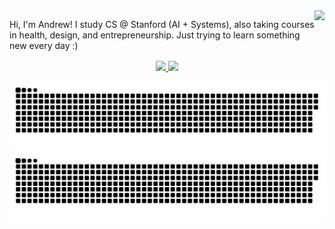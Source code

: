 <!-- <img src="src/banner-github-profile.png"> -->

<img align="right" style="margin-bottom:1rem;" src="https://github-readme-stats.vercel.app/api?username=drewsungg&hide=stars&show_icons=true&card_width=250&theme=city_lights">

<p>Hi, I'm Andrew! I study CS @ Stanford (AI + Systems), also taking courses in health, design, and entrepreneurship. Just trying to learn something new every day :) </p>


<p align="center" style="margin-top:1rem;">
    <a href="https://instagram.com/drewsungg" target="_blank" rel="noopener">
        <img src="https://img.shields.io/badge/Instagram-E4405F?style=for-the-badge&logo=instagram&logoColor=FFF">
    </a>
    <a href="https://linkedin.com/in/drewsungg/" target="_blank" rel="noopener">
        <img src="https://img.shields.io/badge/Linkedin-0A66C2?style=for-the-badge&logo=linkedin&logoColor=FFF">
    </a>
</p>

![GitHub Snake Light](https://raw.githubusercontent.com/drewsungg/drewsungg/output/github-contribution-grid-snake.svg#gh-light-mode-only)
![GitHub Snake dark](https://raw.githubusercontent.com/drewsungg/drewsungg/output/github-contribution-grid-snake-dark.svg#gh-dark-mode-only)
